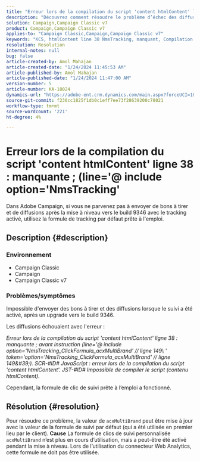 ```yaml
---
title: "Erreur lors de la compilation du script 'content htmlContent' ligne 38 : manquante ; (line='@ include option='NmsTracking'"
description: "Découvrez comment résoudre le problème d’échec des diffusions dans Adobe Campaign avec une erreur de compilation. Utilisez la formule de suivi par défaut."
solution: Campaign,Campaign Classic v7
product: Campaign,Campaign Classic v7
applies-to: "Campaign Classic,Campaign,Campaign Classic v7"
keywords: "KCS, htmlContent line 38 NmsTracking, manquant, Compilation de script, Campaign, Campaign Classic"
resolution: Resolution
internal-notes: null
bug: false
article-created-by: Amol Mahajan
article-created-date: "1/24/2024 11:45:53 AM"
article-published-by: Amol Mahajan
article-published-date: "1/24/2024 11:47:00 AM"
version-number: 5
article-number: KA-18024
dynamics-url: "https://adobe-ent.crm.dynamics.com/main.aspx?forceUCI=1&pagetype=entityrecord&etn=knowledgearticle&id=30a9f91f-aeba-ee11-a569-6045bd006e5a"
source-git-commit: f230cc1825f1db0c1eff7ee73f28639200c78021
workflow-type: tm+mt
source-wordcount: '221'
ht-degree: 4%

---
```


# Erreur lors de la compilation du script &#39;content htmlContent&#39; ligne 38 : manquante ; (line=&#39;@ include option=&#39;NmsTracking&#39;


Dans Adobe Campaign, si vous ne parvenez pas à envoyer de bons à tirer et de diffusions après la mise à niveau vers le build 9346 avec le tracking activé, utilisez la formule de tracking par défaut prête à l&#39;emploi.

## Description {#description}


### <b>Environnement</b>

- Campaign Classic
- Campaign
- Campaign Classic v7




### <b>Problèmes/symptômes</b>

Impossible d&#39;envoyer des bons à tirer et des diffusions lorsque le suivi a été activé, après un upgrade vers le build 9346.

Les diffusions échouaient avec l&#39;erreur :

*Erreur lors de la compilation du script &#39;content htmlContent&#39; ligne 38 : manquante ; avant instruction (line=&#39;@ include option=&#39;NmsTracking_ClickFormula_acxMultiBrand&#39; // ligne 149\ &#39; token=&#39;option=&#39;NmsTracking_ClickFormula_acxMultiBrand&#39; // ligne 149\&#39;). SCR-#ID# JavaScript : erreur lors de la compilation du script &#39;content htmlContent&#39;. JST-#ID# Impossible de compiler le script (contenu htmlContent).*

Cependant, la formule de clic de suivi prête à l’emploi a fonctionné.


## Résolution {#resolution}


Pour résoudre ce problème, la valeur de `acxMultiBrand` peut être mise à jour avec la valeur de la formule de suivi par défaut (qui a été utilisée en premier lieu par le client).
<b>Cause</b>
La formule de clics de suivi personnalisée `acxMultiBrand` n’est plus en cours d’utilisation, mais a peut-être été activé pendant la mise à niveau. Lors de l’utilisation du connecteur Web Analytics, cette formule ne doit pas être utilisée.






